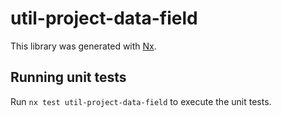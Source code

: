 # util-project-data-field

This library was generated with [Nx](https://nx.dev).

## Running unit tests

Run `nx test util-project-data-field` to execute the unit tests.
